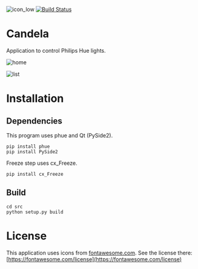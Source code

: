 ![icon_low](https://user-images.githubusercontent.com/7930348/85316656-62586400-b4bd-11ea-9c4e-68e5f760587a.png) [![Build Status](https://travis-ci.com/afichet/candela.svg?branch=master)](https://travis-ci.com/afichet/candela)

# Candela

Application to control Philips Hue lights.

![home](https://user-images.githubusercontent.com/7930348/85293780-1fd35f00-b49e-11ea-8494-80fe63aacfde.png)

![list](https://user-images.githubusercontent.com/7930348/85293787-2235b900-b49e-11ea-9a14-e3dffd995f1a.png)

# Installation

## Dependencies
This program uses phue and Qt (PySide2).

```
pip install phue
pip install PySide2
```

Freeze step uses cx_Freeze.

```
pip install cx_Freeze
```

## Build

```
cd src
python setup.py build
```

# License

This application uses icons from [fontawesome.com](https://fontawesome.com/). See the license there: [https://fontawesome.com/license](https://fontawesome.com/license)
